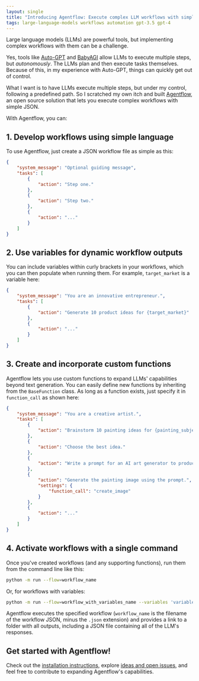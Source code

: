 ```yaml
---
layout: single
title: "Introducing Agentflow: Execute complex LLM workflows with simple JSON"
tags: large-language-models workflows automation gpt-3.5 gpt-4
---
```


Large language models (LLMs) are powerful tools, but implementing complex workflows with them can be a challenge. 

Yes, tools like [Auto-GPT](https://github.com/Significant-Gravitas/Auto-GPT) and [BabyAGI](https://github.com/yoheinakajima/babyagi) allow LLMs to execute multiple steps, but _autonomously_. The LLMs plan and then execute tasks themselves. Because of this, in my experience with Auto-GPT, things can quickly get out of control.

What I want is to have LLMs execute multiple steps, but under my control, following a predefined path. So I scratched my own itch and built [Agentflow](https://github.com/simonmesmith/agentflow), an open source solution that lets you execute complex workflows with simple JSON. 

With Agentflow, you can:

## 1. Develop workflows using simple language
To use Agentflow, just create a JSON workflow file as simple as this:

```json
{
    "system_message": "Optional guiding message",
    "tasks": [
        {
            "action": "Step one."
        },
        {
            "action": "Step two."
        },
        {
            "action": "..."
        }
    ]
}
```

## 2. Use variables for dynamic workflow outputs
You can include variables within curly brackets in your workflows, which you can then populate when running them. For example, `target_market` is a variable here:

```json
{
    "system_message": "You are an innovative entrepreneur.",
    "tasks": [
        {
            "action": "Generate 10 product ideas for {target_market}"
        },
        {
            "action": "..."
        }
    ]
}
```

## 3. Create and incorporate custom functions
Agentflow lets you use custom functions to expand LLMs' capabilities beyond text generation. You can easily define new functions by inheriting from the `BaseFunction` class. As long as a function exists, just specify it in `function_call` as shown here:

```json
{
    "system_message": "You are a creative artist.",
    "tasks": [
        {
            "action": "Brainstorm 10 painting ideas for {painting_subject}."
        },
        {
            "action": "Choose the best idea."
        },
        {
            "action": "Write a prompt for an AI art generator to produce an image of the painting."
        },
        {
            "action": "Generate the painting image using the prompt.", 
            "settings": {
                "function_call": "create_image"
            }
        },
        {
            "action": "..."
        }
    ]
}
```

## 4. Activate workflows with a single command
Once you've created workflows (and any supporting functions), run them from the command line like this:

```bash
python -m run --flow=workflow_name
```

Or, for workflows with variables:

```bash
python -m run --flow=workflow_with_variables_name --variables 'variable_1_name=value1' 'variable_2_name=value2'
```

Agentflow executes the specified workflow (`workflow_name` is the filename of the workflow JSON, minus the `.json` extension) and provides a link to a folder with all outputs, including a JSON file containing all of the LLM's responses.

## Get started with Agentflow!

Check out the [installation instructions](https://github.com/simonmesmith/agentflow), explore [ideas and open issues](https://github.com/simonmesmith/agentflow/issues), and feel free to contribute to expanding Agentflow's capabilities.
